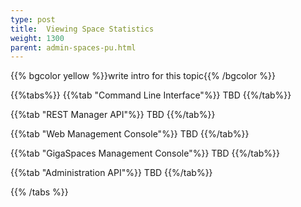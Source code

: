 ```yaml
---
type: post
title:  Viewing Space Statistics
weight: 1300
parent: admin-spaces-pu.html
---
```

 
 
{{% bgcolor yellow %}}write intro for this topic{{% /bgcolor %}}

 

{{%tabs%}}
{{%tab "Command Line Interface"%}}
TBD
{{%/tab%}}

{{%tab "REST Manager API"%}}
TBD
{{%/tab%}}


{{%tab "Web Management Console"%}}
TBD
{{%/tab%}}


{{%tab "GigaSpaces Management Console"%}}
TBD
{{%/tab%}}


{{%tab "Administration API"%}}
TBD
{{%/tab%}}

{{% /tabs %}}

  